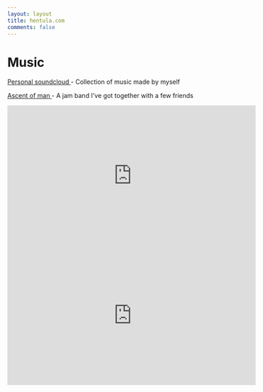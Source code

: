 ```yaml
---
layout: layout
title: hentula.com
comments: false
---
```


# Music

<a href="https://soundcloud.com/jhentula" target="new"> Personal soundcloud </a> - Collection of music made by myself

<a href="https://soundcloud.com/ascentofman" target="new"> Ascent of man </a> - A jam band I've got together with a few friends
<iframe width="560" height="315" src="http://www.youtube.com/embed/mfp6fx-e5CY" frameborder="0" allowfullscreen></iframe>
<iframe width="560" height="315" src="http://www.youtube.com/embed/0W4gbDJJDWc" frameborder="0" allowfullscreen></iframe>